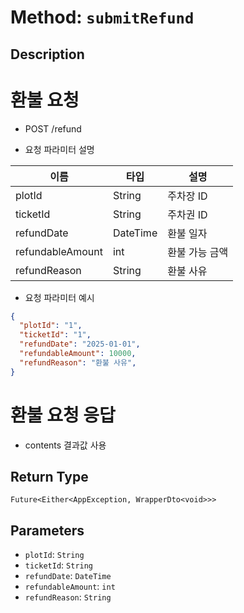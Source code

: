 # Method: `submitRefund`

## Description

# 환불 요청

 - POST /refund

 - 요청 파라미터 설명

  |이름|타입|설명|
  |-|-|-|
  |plotId|String|주차장 ID|
  |ticketId|String|주차권 ID|
  |refundDate|DateTime|환불 일자|
  |refundableAmount|int|환불 가능 금액|
  |refundReason|String|환불 사유|

 - 요청 파라미터 예시

 ```json
 {
   "plotId": "1",
   "ticketId": "1",
   "refundDate": "2025-01-01",
   "refundableAmount": 10000,
   "refundReason": "환불 사유",
 }
 ```

 # 환불 요청 응답

 - contents 결과값 사용

## Return Type
`Future<Either<AppException, WrapperDto<void>>>`

## Parameters

- `plotId`: `String`
- `ticketId`: `String`
- `refundDate`: `DateTime`
- `refundableAmount`: `int`
- `refundReason`: `String`
